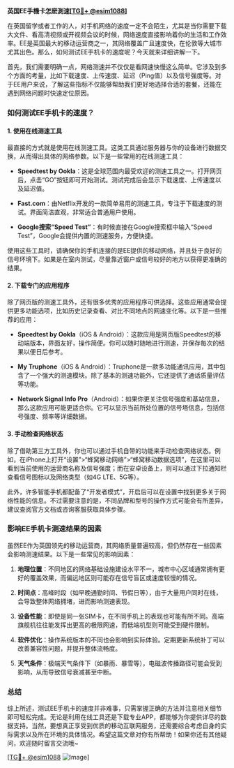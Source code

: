**英国EE手機卡怎麽測速[[TG💪+ @esim1088](https://t.me/s/esim1088)]**

在英国留学或者工作的人，对手机网络的速度一定不会陌生，尤其是当你需要下载大文件、看高清视频或开视频会议的时候，网络速度直接影响着你的生活和工作效率。EE是英国最大的移动运营商之一，其网络覆盖广且速度快，在伦敦等大城市尤其出色。那么，如何测试EE手机卡的速度呢？今天就来详细讲解一下。

首先，我们需要明确一点，网络测速并不仅仅是看网速快慢这么简单。它涉及到多个方面的考量，比如下载速度、上传速度、延迟（Ping值）以及信号强度等。对于EE用户来说，了解这些指标不仅能够帮助我们更好地选择合适的套餐，还能在遇到网络问题时快速定位原因。

### 如何测试EE手机卡的速度？

#### 1. 使用在线测速工具

最直接的方式就是使用在线测速工具。这类工具通过服务器与你的设备进行数据交换，从而得出具体的网络参数。以下是一些常用的在线测速工具：

- **Speedtest by Ookla**：这是全球范围内最受欢迎的测速工具之一。打开网页后，点击“GO”按钮即可开始测试。测试完成后会显示下载速度、上传速度以及延迟值。
  
- **Fast.com**：由Netflix开发的一款简单易用的测速工具，专注于下载速度的测试。界面简洁直观，非常适合普通用户使用。

- **Google搜索“Speed Test”**：有时候直接在Google搜索框中输入“Speed Test”，Google会提供内置的测速服务，方便快捷。

使用这些工具时，请确保你的手机连接的是EE提供的移动网络，并且处于良好的信号环境下。如果是在室内测试，尽量靠近窗户或信号较好的地方以获得更准确的结果。

#### 2. 下载专门的应用程序

除了网页版的测速工具外，还有很多优秀的应用程序可供选择。这些应用通常会提供更多功能选项，比如历史记录查看、对比不同地点的网速变化等。以下是一些推荐的应用：

- **Speedtest by Ookla**（iOS & Android）：这款应用是网页版Speedtest的移动端版本，界面友好，操作简便。你可以随时随地进行测速，并保存每次的结果以便日后参考。

- **My Truphone**（iOS & Android）：Truphone是一款多功能通讯应用，其中包含了一个强大的测速模块。除了基本的测速功能外，它还提供了通话质量评估等功能。

- **Network Signal Info Pro**（Android）：如果你更关注信号强度和基站信息，那么这款应用可能更适合你。它可以显示当前所处位置的信号塔信息，包括信号强度、频率等详细数据。

#### 3. 手动检查网络状态

除了借助第三方工具外，你也可以通过手机自带的功能来手动检查网络状态。例如，在iPhone上打开“设置”>“蜂窝移动网络”>“蜂窝移动数据选项”，在这里可以看到当前使用的运营商名称及信号强度；而在安卓设备上，则可以通过下拉通知栏查看信号图标以及网络类型（如4G LTE、5G等）。

此外，许多智能手机都配备了“开发者模式”，开启后可以在设置中找到更多关于网络性能的信息。不过需要注意的是，不同品牌和型号的操作方式可能会有所差异，建议查阅官方文档或咨询客服获取具体步骤。

### 影响EE手机卡测速结果的因素

虽然EE作为英国领先的移动运营商，其网络质量普遍较高，但仍然存在一些因素会影响测速结果。以下是一些常见的影响因素：

1. **地理位置**：不同地区的网络基础设施建设水平不一，城市中心区域通常拥有更好的覆盖效果，而偏远地区则可能存在信号盲区或速度较慢的情况。

2. **时间点**：高峰时段（如早晚通勤时间、节假日等），由于大量用户同时在线，会导致整体网络拥堵，进而影响测速表现。

3. **设备性能**：即使是同一张SIM卡，在不同手机上的表现也可能有所不同。高端旗舰机往往能发挥出更高的极限网速，而低端机型则可能受到硬件限制。

4. **软件优化**：操作系统版本的不同也会影响到实际体验。定期更新系统补丁可以改善兼容性问题，并提升整体流畅度。

5. **天气条件**：极端天气条件下（如暴雨、暴雪等），电磁波传播路径可能会受到影响，从而导致信号衰减甚至中断。

### 总结

综上所述，测试EE手机卡的速度并非难事，只需掌握正确的方法并注意相关细节即可轻松完成。无论是利用在线工具还是下载专业APP，都能够为你提供详尽的数据支持。当然，要想真正享受到优质的移动互联网服务，还需要综合考虑自身的实际需求以及所在环境的具体情况。希望这篇文章对你有所帮助！如果你还有其他疑问，欢迎随时留言交流哦~

[[TG💪+ @esim1088](https://t.me/s/esim1088) ![Image](https://i.postimg.cc/4NQfJmqS/Snipaste-2025-05-13-00-14-12.png)]
